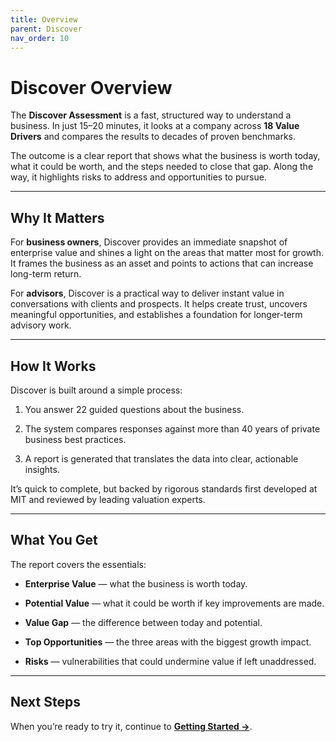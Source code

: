 ```yaml
---
title: Overview
parent: Discover
nav_order: 10
---
```


# Discover Overview

The **Discover Assessment** is a fast, structured way to understand a business. In just 15–20 minutes, it looks at a company across **18 Value Drivers** and compares the results to decades of proven benchmarks.

The outcome is a clear report that shows what the business is worth today, what it could be worth, and the steps needed to close that gap. Along the way, it highlights risks to address and opportunities to pursue.

---

## Why It Matters

For **business owners**, Discover provides an immediate snapshot of enterprise value and shines a light on the areas that matter most for growth. It frames the business as an asset and points to actions that can increase long-term return.

For **advisors**, Discover is a practical way to deliver instant value in conversations with clients and prospects. It helps create trust, uncovers meaningful opportunities, and establishes a foundation for longer-term advisory work.

---

## How It Works

Discover is built around a simple process:

1. You answer 22 guided questions about the business.
    
2. The system compares responses against more than 40 years of private business best practices.
    
3. A report is generated that translates the data into clear, actionable insights.
    

It’s quick to complete, but backed by rigorous standards first developed at MIT and reviewed by leading valuation experts.

---

## What You Get

The report covers the essentials:

- **Enterprise Value** — what the business is worth today.
    
- **Potential Value** — what it could be worth if key improvements are made.
    
- **Value Gap** — the difference between today and potential.
    
- **Top Opportunities** — the three areas with the biggest growth impact.
    
- **Risks** — vulnerabilities that could undermine value if left unaddressed.
    

---

## Next Steps

When you’re ready to try it, continue to [**Getting Started →**](getting-started.md).
